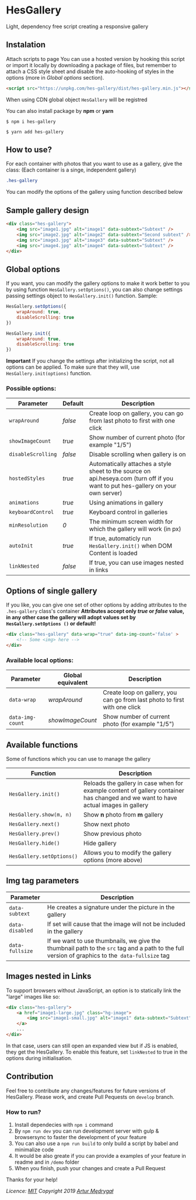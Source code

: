 # HesGallery
Light, dependency free script creating a responsive gallery

## Instalation
Attach scripts to page
You can use a hosted version by hooking this script or import it locally by downloading a package of files, but remember to attach a CSS style sheet and disable the auto-hooking of styles in the options (more in *Global options* section).
```html
<script src="https://unpkg.com/hes-gallery/dist/hes-gallery.min.js"></script>
```
When using CDN global object `HesGallery` will be registred

You can also install package by **npm** or **yarn**
```
$ npm i hes-gallery

$ yarn add hes-gallery
```

## How to use?
For each container with photos that you want to use as a gallery, give the class: (Each container is a singe, independent gallery)
```css
.hes-gallery
```

You can modify the options of the gallery using function described below

## Sample gallery design
```html
<div class="hes-gallery">
    <img src="image1.jpg" alt="image1" data-subtext="Subtext" />
    <img src="image2.jpg" alt="image2" data-subtext="Second subtext" />
    <img src="image3.jpg" alt="image3" data-subtext="Subtext" />
    <img src="image4.jpg" alt="image4" data-subtext="Subtext" />
</div>
```

## Global options
If you want, you can modify the gallery options to make it work better to you by using function `HesGallery.setOptions()`, you can also change settings passing settings object to `HesGallery.init()` function.
Sample:
```javascript
HesGallery.setOptions({
    wrapAround: true,
    disableScrolling: true
})

HesGallery.init({
    wrapAround: true,
    disableScrolling: true
})
```
**Important**
If you change the settings after initializing the script, not all options can be applied. To make sure that they will, use `HesGallery.init(options)` function.

### Possible options:
Parameter | Default | Description
---|---|---
`wrapAround` | *false* | Create loop on gallery, you can go from last photo to first with one click
`showImageCount` | *true* | Show number of current photo (for example "1/5")
`disableScrolling` | *false* | Disable scrolling when gallery is on
`hostedStyles` | *true* | Automatically attaches a style sheet to the source on api.heseya.com (turn off if you want to put hes-gallery on your own server)
`animations` | *true* | Using animations in gallery
`keyboardControl` | *true* | Keyboard control in galleries
`minResolution` | *0* | The minimum screen width for which the gallery will work (in px)
`autoInit` | *true* | If true, automaticly run `HesGallery.init()` when DOM Content is loaded
`linkNested` | *false* | If true, you can use images nested in links

## Options of single gallery
If you like, you can give one set of other options by adding attributes to the `.hes-gallery` class's container
**Attributes accept only *true* or *false* value, in any other case the gallery will adopt values set by `HesGallery.setOptions ()` or default!**
```html
<div class="hes-gallery" data-wrap="true" data-img-count='false' >
    <!-- Some <img> here -->
</div>
```

### Available local options:
Parameter | Global equivalent | Description
---|---|---
`data-wrap` | *wrapAround* | Create loop on gallery, you can go from last photo to first with one click
`data-img-count` | *showImageCount* | Show number of current photo (for example "1/5")

## Available functions
Some of functions which you can use to manage the gallery

Function | Description
---|---
`HesGallery.init()` | Reloads the gallery in case when for example content of gallery container has changed and we want to have actual images in gallery
`HesGallery.show(m, n)` | Show **n** photo from **m** gallery
`HesGallery.next()` | Show next photo
`HesGallery.prev()` | Show previous photo
`HesGallery.hide()` | Hide gallery
`HesGallery.setOptions()` | Allows you to modify the gallery options (more above)

## Img tag parameters
Parameter | Description
---|---
`data-subtext` | He creates a signature under the picture in the gallery
`data-disabled` | If set will cause that the image will not be included in the gallery
`data-fullsize` | If we want to use thumbnails, we give the thumbnail path to the `src` tag and a path to the full version of graphics to the` data-fullsize` tag

## Images nested in Links
To support browsers without JavaScript, an option is to statically link the "large" images like so:
```html
<div class="hes-gallery">
    <a href="image1-large.jpg" class="hg-image">
        <img src="image1-small.jpg" alt="image1" data-subtext="Subtext" />
    </a>
    ...
</div>
```
In that case, users can still open an expanded view but if JS is enabled, they get the HesGallery.
To enable this feature, set `linkNested` to true in the options during initialisation.

## Contribution
Feel free to contribute any changes/features for future versions of HesGallery. Please work, and create Pull Pequests on `develop` branch.

### How to run?
1. Install dependecies with `npm i` command
2. By `npm run dev` you can run development server with gulp & browsersync to faster the development of your feature
3. You can also use a `npm run build` to only build a script by babel and minimalize code
4. It would be also greate if you can provide a examples of your feature in readme and in `/demo` folder
4. When you finish, push your changes and create a Pull Request

Thanks for your help!

*Licence: [MIT](https://opensource.org/licenses/MIT)*
*Copyright 2019 [Artur Mędrygał](mailto:medrygal.artur@gmail.com)*

